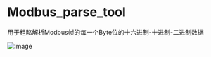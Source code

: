 # Modbus_parse_tool

用于粗略解析Modbus帧的每一个Byte位的十六进制-十进制-二进制数据

![image](https://github.com/user-attachments/assets/1e583036-eb75-4c53-a2ed-fa70a215912a)
